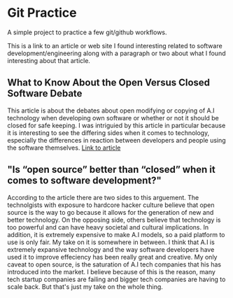 # Git Practice
A simple project to practice a few git/github workflows.

This is a link to an article or web site I found interesting related to software development/engineering along with a paragraph or two about what I found interesting about that article.

## What to Know About the Open Versus Closed Software Debate
This article is about the debates about open modifying or copying of A.I technology when developing own software or whether or not it should be closed for safe keeping. I was intriguied by this article in particular because it is interesting to see the differing sides when it comes to technology, especially the differences in reaction between developers and people using the software themselves.  [Link to article](https://www.nytimes.com/2024/05/29/technology/what-to-know-open-closed-software.html?searchResultPosition=8)

## "Is “open source” better than “closed” when it comes to software development?"
According to the article there are two sides to this arguement. The technolgists with exposure to hardcore hacker culture believe that open source is the way to go because it allows for the generation of new and better technology. On the opposing side, others believe that technology is too powerful and can have heavy societal and cultural implications. In addition, it is extremely expensive to make A.I models, so a paid platform to use is only fair. My take on it is somewhere in between. I think that A.I is extremely expansive technology and the way software developers have used it to improve effeciency has been really great and creative. My only caveat to open source, is the saturation of A.I tech companies that his has introduced into the market. I believe because of this is the reason, many tech startup companies are failing and bigger tech companies are having to scale back. But that's just my take on the whole thing.
